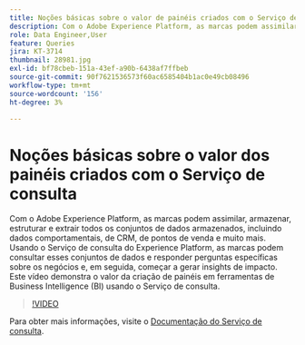 ```yaml
---
title: Noções básicas sobre o valor de painéis criados com o Serviço de consulta
description: Com o Adobe Experience Platform, as marcas podem assimilar, armazenar, estruturar e obter todos os conjuntos de dados armazenados&mdash;incluindo dados comportamentais, de CRM, de ponto de venda e muito mais. Usando o Serviço de consulta do Experience Platform, as marcas podem consultar esses conjuntos de dados e responder perguntas específicas sobre os negócios e, em seguida, começar a gerar insights de impacto. Este vídeo demonstra o valor da criação de painéis em ferramentas de Business Intelligence (BI) usando o Serviço de consulta.
role: Data Engineer,User
feature: Queries
jira: KT-3714
thumbnail: 28981.jpg
exl-id: bf78cbeb-151a-43ef-a90b-6438af7ffbeb
source-git-commit: 90f7621536573f60ac6585404b1ac0e49cb08496
workflow-type: tm+mt
source-wordcount: '156'
ht-degree: 3%

---
```


# Noções básicas sobre o valor dos painéis criados com o Serviço de consulta

Com o Adobe Experience Platform, as marcas podem assimilar, armazenar, estruturar e extrair todos os conjuntos de dados armazenados, incluindo dados comportamentais, de CRM, de pontos de venda e muito mais. Usando o Serviço de consulta do Experience Platform, as marcas podem consultar esses conjuntos de dados e responder perguntas específicas sobre os negócios e, em seguida, começar a gerar insights de impacto. Este vídeo demonstra o valor da criação de painéis em ferramentas de Business Intelligence (BI) usando o Serviço de consulta.

>[!VIDEO](https://video.tv.adobe.com/v/28981?quality=12&learn=on)

Para obter mais informações, visite o [Documentação do Serviço de consulta](https://experienceleague.adobe.com/docs/experience-platform/query/home.html?lang=pt-BR).

